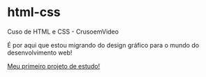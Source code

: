 # html-css
 Cuso de HTML e CSS - CrusoemVideo

 É por aqui que estou migrando do design gráfico para o mundo do desenvolvimento web!

 <a href="https://jailtonxjr.github.io/html-css/desafios/d010/"> Meu primeiro projeto de estudo!</a>
